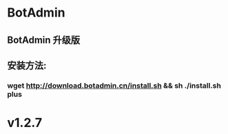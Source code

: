 # BotAdmin
## BotAdmin 升级版
## 安装方法:
### wget http://download.botadmin.cn/install.sh && sh ./install.sh plus
# v1.2.7
